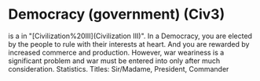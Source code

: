 # Democracy (government) (Civ3)

 is a in "[Civilization%20III](Civilization III)".
In a Democracy, you are elected by the people to rule with their interests at heart. And you are rewarded by increased commerce and production. However, war weariness is a significant problem and war must be entered into only after much consideration.
Statistics.
Titles: Sir/Madame, President, Commander